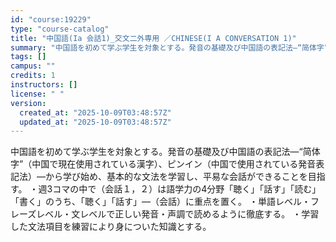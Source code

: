```yaml
---
id: "course:19229"
type: "course-catalog"
title: "中国語(Ia 会話1)_交文二外専用 ／CHINESE(I A CONVERSATION 1)"
summary: "中国語を初めて学ぶ学生を対象とする。発音の基礎及び中国語の表記法―“简体字”（中国で現在使用されている漢字）、ピンイン（中国で使用されている発音表記法）―から学び始め、基本的な文法を学習し、平易な会話ができることを目指す。 ・週3コマの中で…"
tags: []
campus: ""
credits: 1
instructors: []
license: " "
version:
  created_at: "2025-10-09T03:48:57Z"
  updated_at: "2025-10-09T03:48:57Z"
---
```


中国語を初めて学ぶ学生を対象とする。発音の基礎及び中国語の表記法―“简体字”（中国で現在使用されている漢字）、ピンイン（中国で使用されている発音表記法）―から学び始め、基本的な文法を学習し、平易な会話ができることを目指す。 ・週3コマの中で（会話１，２）は語学力の4分野「聴く」「話す」「読む」「書く」のうち、「聴く」「話す」―（会話）に重点を置く。 ・単語レベル・フレーズレベル・文レベルで正しい発音・声調で読めるように徹底する。 ・学習した文法項目を練習により身についた知識とする。
